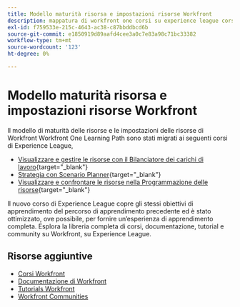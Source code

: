 ```yaml
---
title: Modello maturità risorsa e impostazioni risorse Workfront
description: mappatura di workfront one corsi su experience league corsi
exl-id: f759533e-215c-4643-ac38-c87bbddbcd6b
source-git-commit: e1850919d89aafd4cee3a0c7e83a98c71bc33382
workflow-type: tm+mt
source-wordcount: '123'
ht-degree: 0%

---
```


# Modello maturità risorsa e impostazioni risorse Workfront

Il modello di maturità delle risorse e le impostazioni delle risorse di Workfront Workfront One Learning Path sono stati migrati ai seguenti corsi di Experience League,

* [Visualizzare e gestire le risorse con il Bilanciatore dei carichi di lavoro](https://experienceleague.adobe.com/?recommended=Workfront-L-1-2022.1.workloadbalancer){target="_blank"}
* [Strategia con Scenario Planner](https://experienceleague.adobe.com/?recommended=Workfront-L-1-2022.1.scenarioplanner){target="_blank"}
* [Visualizzare e confrontare le risorse nella Programmazione delle risorse](https://experienceleague.adobe.com/?recommended=Workfront-L-1-2022.1.resourceplanner){target="_blank"}

Il nuovo corso di Experience League copre gli stessi obiettivi di apprendimento del percorso di apprendimento precedente ed è stato ottimizzato, ove possibile, per fornire un’esperienza di apprendimento completa.  Esplora la libreria completa di corsi, documentazione, tutorial e community su Workfront, su Experience League.

## Risorse aggiuntive

* [Corsi Workfront](https://experienceleague.adobe.com/?lang=en&amp;Solution=Workfront#courses)
* [Documentazione di Workfront](https://experienceleague.adobe.com/docs/workfront.html)
* [Tutorials Workfront](https://experienceleague.adobe.com/docs/workfront-learn/tutorials-workfront/home.html)
* [Workfront Communities](https://experienceleaguecommunities.adobe.com/t5/workfront/ct-p/workfront)
